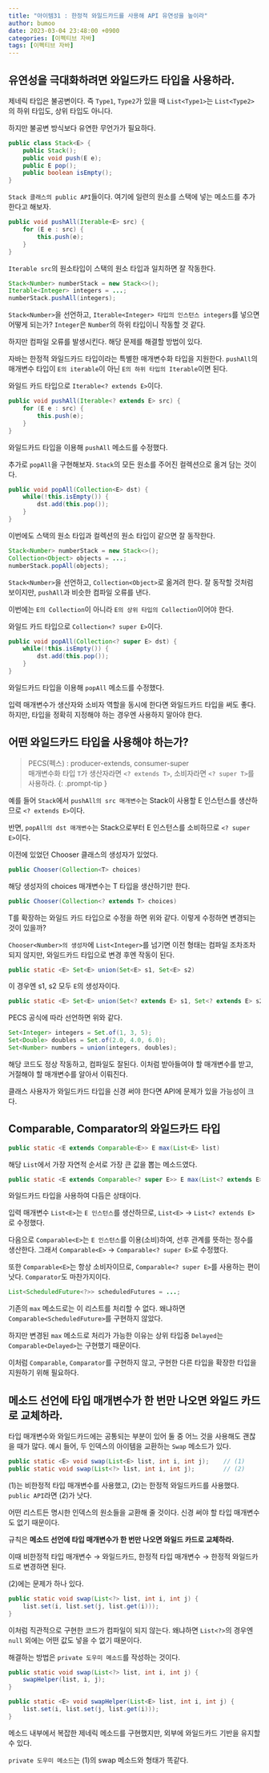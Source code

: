 ```yaml
---
title: "아이템31 : 한정적 와일드카드를 사용해 API 유연성을 높이라"
author: bumoo
date: 2023-03-04 23:48:00 +0900
categories: [이펙티브 자바]
tags: [이펙티브 자바]
---
```


## 유연성을 극대화하려면 와일드카드 타입을 사용하라.

제네릭 타입은 불공변이다. 즉 `Type1`, `Type2`가 있을 때 `List<Type1>`는 `List<Type2>`의 하위 타입도, 상위 타입도 아니다.

하지만 불공변 방식보다 유연한 무언가가 필요하다.

```java
public class Stack<E> {
    public Stack();
    public void push(E e);
    public E pop();
    public boolean isEmpty();
}
```
`Stack 클래스의 public API`들이다. 여기에 일련의 원소를 스택에 넣는 메소드를 추가한다고 해보자.

```java
public void pushAll(Iterable<E> src) {
    for (E e : src) {
        this.push(e);
    }
}
```
`Iterable src`의 원소타입이 스택의 원소 타입과 일치하면 잘 작동한다.


```java
Stack<Number> numberStack = new Stack<>();
Iterable<Integer> integers = ...;
numberStack.pushAll(integers);
```

`Stack<Number>`을 선언하고, `Iterable<Integer> 타입의 인스턴스 integers`를 넣으면 어떻게 되는가?
`Integer`은 `Number`의 하위 타입이니 작동할 것 같다.

하지만 컴파일 오류를 발생시킨다. 해당 문제를 해결할 방법이 있다.

자바는 한정적 와일드카드 타입이라는 특별한 매개변수화 타입을 지원한다.
`pushAll`의 매개변수 타입이 `E의 iterable`이 아닌 `E의 하위 타입의 Iterable`이면 된다.

와일드 카드 타입으로 `Iterable<? extends E>`이다.

```java
public void pushAll(Iterable<? extends E> src) {
    for (E e : src) {
        this.push(e);
    }
}
```
와일드카드 타입을 이용해 `pushAll` 메소드를 수정했다.

추가로 `popAll`을 구현해보자. `Stack`의 모든 원소를 주어진 컬렉션으로 옮겨 담는 것이다.

```java
public void popAll(Collection<E> dst) {
    while(!this.isEmpty()) {
        dst.add(this.pop());
    }
}
```
이번에도 스택의 원소 타입과 컬렉션의 원소 타입이 같으면 잘 동작한다.

```java
Stack<Number> numberStack = new Stack<>();
Collection<Object> objects = ...;
numberStack.popAll(objects);
```

`Stack<Number>`을 선언하고, `Collection<Object>`로 옮겨려 한다. 잘 동작할 것처럼 보이지만, `pushAll`과 비슷한 컴파일 오류를 낸다.

이번에는 `E의 Collection`이 아니라 `E의 상위 타입의 Collection`이어야 한다.

와일드 카드 타입으로 `Collection<? super E>`이다.

```java
public void popAll(Collection<? super E> dst) {
    while(!this.isEmpty()) {
        dst.add(this.pop());
    }
}
```
와일드카드 타입을 이용해 `popAll` 메소드를 수정했다.

입력 매개변수가 생산자와 소비자 역할을 동시에 한다면 와일드카드 타입을 써도 좋다.
하지만, 타입을 정확히 지정해야 하는 경우엔 사용하지 말아야 한다.

## 어떤 와일드카드 타입을 사용해야 하는가?

> PECS(펙스) : producer-extends, consumer-super<br>
> 매개변수화 타입 `T`가 생산자라면 `<? extends T>`, 소비자라면 `<? super T>`를 사용하라.
{: .prompt-tip }

예를 들어 `Stack`에서 `pushAll의 src 매개변수`는 Stack이 사용할 E 인스턴스를 생산하므로 `<? extends E>`이다.

반면, `popAll의 dst 매개변수`는 Stack으로부터 E 인스턴스를 소비하므로 `<? super E>`이다.

이전에 있었던 Chooser 클래스의 생성자가 있었다.
```java
public Chooser(Collection<T> choices)
```

해당 생성자의 choices 매개변수는 T 타입을 생산하기만 한다. 

```java
public Chooser(Collection<? extends T> choices)
```

T를 확장하는 와일드 카드 타입으로 수정을 하면 위와 같다. 이렇게 수정하면 변경되는 것이 있을까?

`Chooser<Number>의 생성자`에 `List<Integer>`를 넘기면 이전 형태는 컴파일 조차조차 되지 않지만, 와일드카드 타입으로 변경 후엔 작동이 된다.

```java
public static <E> Set<E> union(Set<E> s1, Set<E> s2)
```
이 경우엔 s1, s2 모두 `E`의 생성자이다.

```java
public static <E> Set<E> union(Set<? extends E> s1, Set<? extends E> s2)
```

PECS 공식에 따라 선언하면 위와 같다.

```java
Set<Integer> integers = Set.of(1, 3, 5);
Set<Double> doubles = Set.of(2.0, 4.0, 6.0);
Set<Number> numbers = union(integers, doubles);
```
해당 코드도 정상 작동하고, 컴파일도 잘된다.
이처럼 받아들여야 할 매개변수를 받고, 거절해야 할 매개변수를 알아서 이뤄진다.

클래스 사용자가 와일드카드 타입을 신경 써야 한다면 API에 문제가 있을 가능성이 크다.

## Comparable, Comparator의 와일드카드 타입

```java
public static <E extends Comparable<E>> E max(List<E> list)
```

해당 `List`에서 가장 자연적 순서로 가장 큰 값을 뽑는 메소드였다.

```java
public static <E extends Comparable<? super E>> E max(List<? extends E> list)
```
와일드카드 타입을 사용하여 다듬은 상태이다.

입력 매개변수 `List<E>`는 `E 인스턴스`를 생산하므로, `List<E>` → `List<? extends E>`로 수정했다.

다음으로 `Comparable<E>`는 `E 인스턴스`를 이용(소비)하여, 선후 관계를 뜻하는 정수를 생산한다. 그래서 `Comparable<E>` → `Comparable<? super E>`로 수정했다.

또한 `Comparable<E>`는 항상 소비자이므로, `Comparable<? super E>`를 사용하는 편이 낫다. `Comparator`도 마찬가지이다.

```java
List<ScheduledFuture<?>> scheduledFutures = ...;
```

기존의 `max` 메소드로는 이 리스트를 처리할 수 없다. 왜냐하면 `Comparable<ScheduledFuture>`를 구현하지 않았다.

하지만 변경된 `max` 메소드로 처리가 가능한 이유는 상위 타입중 `Delayed`는 `Comparable<Delayed>`는 구현했기 때문이다.

이처럼 `Comparable`, `Comparator`를 구현하지 않고, 구현한 다른 타입을 확장한 타입을 지원하기 위해 필요하다.


## 메소드 선언에 타입 매개변수가 한 번만 나오면 와일드 카드로 교체하라.

타입 매개변수와 와일드카드에는 공통되는 부분이 있어 둘 중 어느 것을 사용해도 괜찮을 때가 많다.
예시 들어, 두 인덱스의 아이템을 교환하는 `Swap` 메소드가 있다.
```java
public static <E> void swap(List<E> list, int i, int j);    // (1)
public static void swap(List<?> list, int i, int j);        // (2)
```

(1)는 비한정적 타입 매개변수를 사용했고, (2)는 한정적 와일드카드를 사용했다.
`public API`라면 (2)가 낫다. 

어떤 리스트든 명시한 인덱스의 원소들을 교환해 줄 것이다. 신경 써야 할 타입 매개변수도 없기 때문이다.

규칙은 **메소드 선언에 타입 매개변수가 한 번만 나오면 와일드 카드로 교체하라.**

이때 비한정적 타입 매개변수 → 와일드카드, 한정적 타입 매개변수 → 한정적 와일드카드로 변경하면 된다.

(2)에는 문제가 하나 있다.

```java
public static void swap(List<?> list, int i, int j) {
    list.set(i, list.set(j, list.get(i)));
}
```
이처럼 직관적으로 구현한 코드가 컴파일이 되지 않는다. 왜냐하면 `List<?>`의 경우엔 `null` 외에는 어떤 값도 넣을 수 없기 때문이다.

해결하는 방법은 `private 도우미 메소드`를 작성하는 것이다.

```java
public static void swap(List<?> list, int i, int j) {
    swapHelper(list, i, j);
}

public static <E> void swapHelper(List<E> list, int i, int j) {
    list.set(i, list.set(j, list.get(i)));
}
```

메소드 내부에서 복잡한 제네릭 메소드를 구현했지만, 외부에 와일드카드 기반을 유지할 수 있다.

`private 도우미 메소드`는 (1)의 swap 메소드와 형태가 똑같다.
